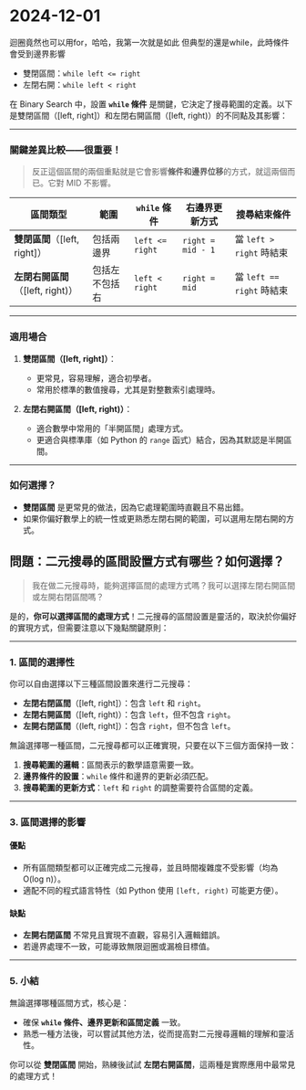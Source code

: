 # 2024-12-01

迴圈竟然也可以用for，哈哈，我第一次就是如此
但典型的還是while，此時條件會受到邊界影響
- 雙閉區間：`while left <= right`
- 左閉右開：`while left < right`

在 Binary Search 中，設置 **`while` 條件** 是關鍵，它決定了搜尋範圍的定義。以下是雙閉區間（[left, right]）和左閉右開區間（[left, right)）的不同點及其影響：

---

### 關鍵差異比較——很重要！

>反正這個區間的兩個重點就是它會影響**條件和邊界位移**的方式，就這兩個而已。它對 MID 不影響。

| **區間類型**      | **範圍**        | **`while` 條件** | **右邊界更新方式**    | 搜尋結束條件             |
|-----------------|--------------|----------------|-----------------|--------------------|
| **雙閉區間**（[left, right]） | 包括兩邊界         | `left <= right` | `right = mid - 1` | 當 `left > right` 時結束 |
| **左閉右開區間**（[left, right)） | 包括左不包括右     | `left < right`  | `right = mid`     | 當 `left == right` 時結束 |

---

### 適用場合
1. **雙閉區間（[left, right]）**：
   - 更常見，容易理解，適合初學者。
   - 常用於標準的數值搜尋，尤其是對整數索引處理時。

2. **左閉右開區間（[left, right)）**：
   - 適合數學中常用的「半開區間」處理方式。
   - 更適合與標準庫（如 Python 的 `range` 函式）結合，因為其默認是半開區間。

---

### 如何選擇？
- **雙閉區間** 是更常見的做法，因為它處理範圍時直觀且不易出錯。
- 如果你偏好數學上的統一性或更熟悉左閉右開的範圍，可以選用左閉右開的方式。


## 問題：二元搜尋的區間設置方式有哪些？如何選擇？
> 我在做二元搜尋時，能夠選擇區間的處理方式嗎？我可以選擇左閉右開區間或左開右閉區間嗎？

是的，**你可以選擇區間的處理方式**！二元搜尋的區間設置是靈活的，取決於你偏好的實現方式，但需要注意以下幾點關鍵原則：

---

### 1. **區間的選擇性**
你可以自由選擇以下三種區間設置來進行二元搜尋：
- **左閉右閉區間**（[left, right]）：包含 `left` 和 `right`。
- **左閉右開區間**（[left, right)）：包含 `left`，但不包含 `right`。
- **左開右閉區間**（(left, right]）：包含 `right`，但不包含 `left`。

無論選擇哪一種區間，二元搜尋都可以正確實現，只要在以下三個方面保持一致：
1. **搜尋範圍的邏輯**：區間表示的數學語意需要一致。
2. **邊界條件的設置**：`while` 條件和邊界的更新必須匹配。
3. **搜尋範圍的更新方式**：`left` 和 `right` 的調整需要符合區間的定義。

---

### 3. **區間選擇的影響**
#### **優點**
- 所有區間類型都可以正確完成二元搜尋，並且時間複雜度不受影響（均為 O(log n)）。
- 適配不同的程式語言特性（如 Python 使用 `[left, right)` 可能更方便）。

#### **缺點**
- **左開右閉區間** 不常見且實現不直觀，容易引入邏輯錯誤。
- 若邊界處理不一致，可能導致無限迴圈或漏檢目標值。

---

### 5. 小結
無論選擇哪種區間方式，核心是：
- 確保 **`while` 條件、邊界更新和區間定義** 一致。
- 熟悉一種方法後，可以嘗試其他方法，從而提高對二元搜尋邏輯的理解和靈活性。

你可以從 **雙閉區間** 開始，熟練後試試 **左閉右開區間**，這兩種是實際應用中最常見的處理方式！
